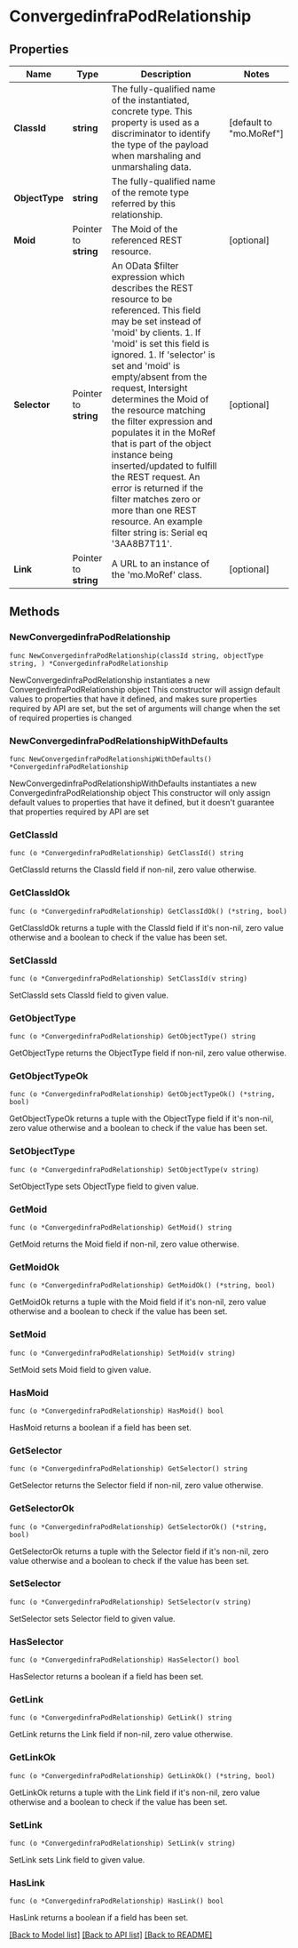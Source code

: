 # ConvergedinfraPodRelationship

## Properties

Name | Type | Description | Notes
------------ | ------------- | ------------- | -------------
**ClassId** | **string** | The fully-qualified name of the instantiated, concrete type. This property is used as a discriminator to identify the type of the payload when marshaling and unmarshaling data. | [default to "mo.MoRef"]
**ObjectType** | **string** | The fully-qualified name of the remote type referred by this relationship. | 
**Moid** | Pointer to **string** | The Moid of the referenced REST resource. | [optional] 
**Selector** | Pointer to **string** | An OData $filter expression which describes the REST resource to be referenced. This field may be set instead of &#39;moid&#39; by clients. 1. If &#39;moid&#39; is set this field is ignored. 1. If &#39;selector&#39; is set and &#39;moid&#39; is empty/absent from the request, Intersight determines the Moid of the resource matching the filter expression and populates it in the MoRef that is part of the object instance being inserted/updated to fulfill the REST request. An error is returned if the filter matches zero or more than one REST resource. An example filter string is: Serial eq &#39;3AA8B7T11&#39;. | [optional] 
**Link** | Pointer to **string** | A URL to an instance of the &#39;mo.MoRef&#39; class. | [optional] 

## Methods

### NewConvergedinfraPodRelationship

`func NewConvergedinfraPodRelationship(classId string, objectType string, ) *ConvergedinfraPodRelationship`

NewConvergedinfraPodRelationship instantiates a new ConvergedinfraPodRelationship object
This constructor will assign default values to properties that have it defined,
and makes sure properties required by API are set, but the set of arguments
will change when the set of required properties is changed

### NewConvergedinfraPodRelationshipWithDefaults

`func NewConvergedinfraPodRelationshipWithDefaults() *ConvergedinfraPodRelationship`

NewConvergedinfraPodRelationshipWithDefaults instantiates a new ConvergedinfraPodRelationship object
This constructor will only assign default values to properties that have it defined,
but it doesn't guarantee that properties required by API are set

### GetClassId

`func (o *ConvergedinfraPodRelationship) GetClassId() string`

GetClassId returns the ClassId field if non-nil, zero value otherwise.

### GetClassIdOk

`func (o *ConvergedinfraPodRelationship) GetClassIdOk() (*string, bool)`

GetClassIdOk returns a tuple with the ClassId field if it's non-nil, zero value otherwise
and a boolean to check if the value has been set.

### SetClassId

`func (o *ConvergedinfraPodRelationship) SetClassId(v string)`

SetClassId sets ClassId field to given value.


### GetObjectType

`func (o *ConvergedinfraPodRelationship) GetObjectType() string`

GetObjectType returns the ObjectType field if non-nil, zero value otherwise.

### GetObjectTypeOk

`func (o *ConvergedinfraPodRelationship) GetObjectTypeOk() (*string, bool)`

GetObjectTypeOk returns a tuple with the ObjectType field if it's non-nil, zero value otherwise
and a boolean to check if the value has been set.

### SetObjectType

`func (o *ConvergedinfraPodRelationship) SetObjectType(v string)`

SetObjectType sets ObjectType field to given value.


### GetMoid

`func (o *ConvergedinfraPodRelationship) GetMoid() string`

GetMoid returns the Moid field if non-nil, zero value otherwise.

### GetMoidOk

`func (o *ConvergedinfraPodRelationship) GetMoidOk() (*string, bool)`

GetMoidOk returns a tuple with the Moid field if it's non-nil, zero value otherwise
and a boolean to check if the value has been set.

### SetMoid

`func (o *ConvergedinfraPodRelationship) SetMoid(v string)`

SetMoid sets Moid field to given value.

### HasMoid

`func (o *ConvergedinfraPodRelationship) HasMoid() bool`

HasMoid returns a boolean if a field has been set.

### GetSelector

`func (o *ConvergedinfraPodRelationship) GetSelector() string`

GetSelector returns the Selector field if non-nil, zero value otherwise.

### GetSelectorOk

`func (o *ConvergedinfraPodRelationship) GetSelectorOk() (*string, bool)`

GetSelectorOk returns a tuple with the Selector field if it's non-nil, zero value otherwise
and a boolean to check if the value has been set.

### SetSelector

`func (o *ConvergedinfraPodRelationship) SetSelector(v string)`

SetSelector sets Selector field to given value.

### HasSelector

`func (o *ConvergedinfraPodRelationship) HasSelector() bool`

HasSelector returns a boolean if a field has been set.

### GetLink

`func (o *ConvergedinfraPodRelationship) GetLink() string`

GetLink returns the Link field if non-nil, zero value otherwise.

### GetLinkOk

`func (o *ConvergedinfraPodRelationship) GetLinkOk() (*string, bool)`

GetLinkOk returns a tuple with the Link field if it's non-nil, zero value otherwise
and a boolean to check if the value has been set.

### SetLink

`func (o *ConvergedinfraPodRelationship) SetLink(v string)`

SetLink sets Link field to given value.

### HasLink

`func (o *ConvergedinfraPodRelationship) HasLink() bool`

HasLink returns a boolean if a field has been set.


[[Back to Model list]](../README.md#documentation-for-models) [[Back to API list]](../README.md#documentation-for-api-endpoints) [[Back to README]](../README.md)


